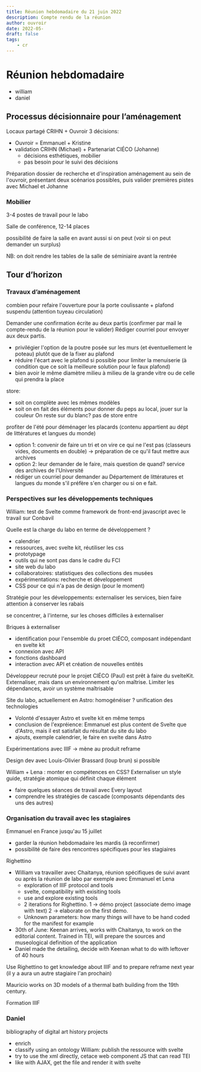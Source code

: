 ```yaml
---
title: Réunion hebdomadaire du 21 juin 2022
description: Compte rendu de la réunion
author: ouvroir
date: 2022-05-
draft: false
tags:
    - cr
---
```


# Réunion hebdomadaire
- william
- daniel


## Processus décisionnaire pour l’aménagement

Locaux partagé CRIHN + Ouvroir
3 décisions:
- Ouvroir = Emmanuel + Kristine
- validation CRIHN (Michael) + Partenariat CIÉCO (Johanne)
    - décisions esthétiques, mobilier
    - pas besoin pour le suivi des décisions

Préparation dossier de recherche et d'inspiration aménagement au sein de l'ouvroir, présentant deux scénarios possibles, puis valider premières pistes avec Michael et Johanne

### Mobilier 

3-4 postes de travail pour le labo

Salle de conférence, 12-14 places

possibilité de faire la salle en avant aussi si on peut (voir si on peut demander un surplus)

NB: on doit rendre les tables de la salle de séminiaire avant la rentrée


## Tour d’horizon

### Travaux d’aménagement
combien pour refaire l'ouverture pour la porte coulissante + plafond suspendu (attention tuyeau circulation)

Demander une confirmation écrite au deux partis (confirmer par mail le compte-rendu de la réunion pour le valider)
Rédiger courriel pour envoyer aux deux partis.

- privilégier l'option de la poutre posée sur les murs (et éventuellement le poteau) plutôt que de la fixer au plafond
- réduire l'écart avec le plafond si possible pour limiter la menuiserie (à condition que ce soit la meilleure solution pour le faux plafond)
- bien avoir le même diamètre milieu à milieu de la grande vitre ou de celle qui prendra la place 

store: 
- soit on complète avec les mêmes modèles
- soit on en fait des éléments pour donner du peps au local, jouer sur la couleur 
On reste sur du blanc? 
pas de store entre 


profiter de l'été pour déménager les placards (contenu appartient au dépt de littératures et langues du monde)
- option 1: convenir de faire un tri et on vire ce qui ne l'est pas (classeurs vides, documents en double) → préparation de ce qu'il faut mettre aux archives
- option 2: leur demander de le faire, mais question de quand? 
service des archives de l'Université
- rédiger un courriel pour demander au Département de littératures et langues du monde s'il préfère s'en charger ou si on e fait. 

### Perspectives sur les développements techniques

William: test de Svelte comme framework de front-end javascript avec le travail sur Conbavil 

Quelle est la charge du labo en terme de développement ? 
- calendrier
- ressources, avec svelte kit, réutiliser les css 
- prototypage
- outils qui ne sont pas dans le cadre du FCI
- site web du labo
- collaboratoires: statistiques des collections des musées
- expérimentations: recherche et développement
- CSS pour ce qui n'a pas de design (pour le moment)

Stratégie pour les développements: externaliser les services, bien faire attention à conserver les rabais

se concentrer, à l'interne, sur les choses difficiles à externaliser

Briques à externaliser
- identification pour l'ensemble du proet CIÉCO, composant indépendant en svelte kit
- connexion avec API
- fonctions dashboard
- interaction avec API et création de nouvelles entités

Développeur recruté pour le projet CIÉCO (Paul) est prêt à faire du svelteKit. Externaliser, mais dans un environnement qu'on maîtrise. Limiter les dépendances, avoir un système maîtrisable

Site du labo, actuellement en Astro: homogénéiser ? unification des technologies
- Volonté d'essayer Astro et svelte kit en même temps
- conclusion de l'expréience: Emmanuel est plus content de Svelte que d'Astro, mais il est satisfait du résultat du site du labo
- ajouts, exemple calendrier, le faire en svelte dans Astro 

Expérimentations avec IIIF → mène au produit reframe

Design dev avec Louis-Olivier Brassard (loup brun) si possible

William + Lena : monter en compétences en CSS? 
Externaliser un style guide, stratégie atomique qui définit chaque élément
- faire quelques séances de travail avec Every layout
- comprendre les stratégies de cascade (composants dépendants des uns des autres)


### Organisation du travail avec les stagiaires

Emmanuel en France jusqu'au 15 juillet
- garder la réunion hebdomadaire les mardis (à reconfirmer)
- possibilité de faire des rencontres spécifiques pour les stagiaires


Righettino
- William va travailler avec Chaitanya, réunion spécifiques de suivi avant ou après la réunion de labo par exemple avec Emmanuel et Lena
    - exploration of IIIF protocol and tools
    - svelte, compatibility with exisiting tools
    - use and explore existing tools
    - 2 iterations for Righettino. 1 → démo project (associate demo image with text) 2 → elaborate on the first demo. 
    - Unknown parameters: how many things will have to be hand coded for the manifest for example
- 30th of June: Keenan arrives, works with Chaitanya, to work on the editorial content. Trained in TEI, will prepare the sources and museological definition of the application
- Daniel made the detailing, decide with Keenan what to do with leftover of 40 hours

Use Righettino to get knowledge about IIIF and to prepare reframe next year (il y a aura un autre stagiaire l'an prochain)

Mauricio works on 3D models of a thermal bath building from the 19th century. 

Formation IIIF


### Daniel 
bibliography of digital art history projects
- enrich 
- classify using an ontology
William: publish the ressource with svelte 
- try to use the xml directly, cetace web component JS that can read TEI
- like with AJAX, get the file and render it with svelte



